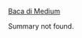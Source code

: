 <!--START_SECTION:medium-->
[Baca di Medium](https://medium.com/@dikaelsaputra/vlan-virtual-local-area-network-edc290d38b42?source=rss-272e0aace4a6------2)

Summary not found.
<!--END_SECTION:medium-->
